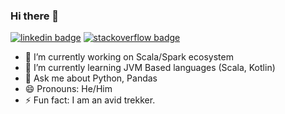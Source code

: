 ### Hi there 👋



[![linkedin badge](https://img.shields.io/badge/Ishan_Bhatt-30302f?style=flat&logo=linkedin)](https://www.linkedin.com/in/ishan-bhatt/)
[![stackoverflow badge](https://img.shields.io/badge/Ishan_Bhatt-30302f?style=flat&logo=stackoverflow)](https://stackoverflow.com/users/2547017/ishan-bhatt/)


- 🔭 I’m currently working on Scala/Spark ecosystem
- 🌱 I’m currently learning JVM Based languages (Scala, Kotlin)
- 💬 Ask me about Python, Pandas
- 😄 Pronouns: He/Him
- ⚡ Fun fact: I am an avid trekker. 

